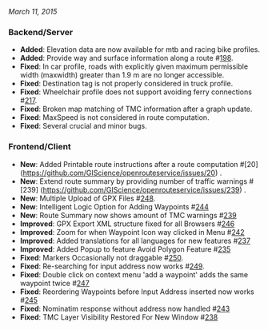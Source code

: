 *March 11, 2015*

### Backend/Server
- **Added**: Elevation data are now available for mtb and racing bike profiles.
- **Added**: Provide way and surface information along a route #[198](https://github.com/GIScience/openrouteservice/issues/198).
- **Fixed**: In car profile, roads with explicitly given maximum permissible width (maxwidth) greater than 1.9 m are no longer accessible. 
- **Fixed**: Destination tag is not properly considered in truck profile.
- **Fixed**: Wheelchair profile does not support avoiding ferry connections #[217](https://github.com/GIScience/openrouteservice/issues/217).
- **Fixed**: Broken map matching of TMC information after a graph update.
- **Fixed**: MaxSpeed is not considered in route computation.
- **Fixed**: Several crucial and minor bugs.

### Frontend/Client 

-  **New**: Added Printable route instructions after a route computation #[20] (https://github.com/GIScience/openrouteservice/issues/20) .
-  **New**: Extend route summary by providing number of traffic warnings #[239] (https://github.com/GIScience/openrouteservice/issues/239) .
-  **New**: Multiple Upload of GPX Files #[248](https://github.com/GIScience/openrouteservice/issues/248).
-  **New**: Intelligent Logic Option for Adding Waypoints #[244](https://github.com/GIScience/openrouteservice/issues/244)
-  **New**: Route Summary now shows amount of TMC warnings #[239](https://github.com/GIScience/openrouteservice/issues/239)
-  **Improved**: GPX Export XML structure fixed for all Browsers #[246](https://github.com/GIScience/openrouteservice/issues/246)
-  **Improved**: Zoom for when Waypoint Icon way clicked in Menu #[242](https://github.com/GIScience/openrouteservice/issues/242)
-  **Improved**: Added translations for all languages for new features #[237](https://github.com/GIScience/openrouteservice/issues/237)
-  **Improved**: Added Popup to feature Avoid Polygon Feature #[235](https://github.com/GIScience/openrouteservice/issues/235)
-  **Fixed**: Markers Occasionally not draggable #[250](https://github.com/GIScience/openrouteservice/issues/250).
-  **Fixed**: Re-searching for input address now works #[249](https://github.com/GIScience/openrouteservice/issues/249).
-  **Fixed**: Double click on context menu 'add a waypoint' adds the same waypoint twice #[247](https://github.com/GIScience/openrouteservice/issues/247)
-  **Fixed**: Reordering Waypoints before Input Address inserted now works #[245](https://github.com/GIScience/openrouteservice/issues/245)
-  **Fixed**: Nominatim response without address now handled #[243](https://github.com/GIScience/openrouteservice/issues/243)
-  **Fixed**: TMC Layer Visibility Restored For New Window #[238](https://github.com/GIScience/openrouteservice/issues/238)








